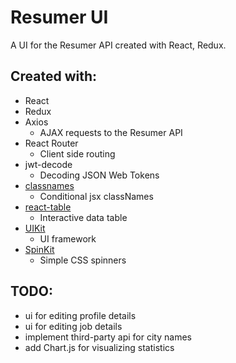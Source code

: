# Resumer UI

A UI for the Resumer API created with React, Redux.

## Created with:

- React
- Redux
- Axios
  - AJAX requests to the Resumer API
- React Router
  - Client side routing
- jwt-decode
  - Decoding JSON Web Tokens
- [classnames](https://www.npmjs.com/package/classnames)
  - Conditional jsx classNames
- [react-table](https://react-table.js.org/#/story/readme)
  - Interactive data table
- [UIKit](https://getuikit.com/)
  - UI framework
- [SpinKit](http://tobiasahlin.com/spinkit/)
  - Simple CSS spinners

## TODO:

- ui for editing profile details
- ui for editing job details
- implement third-party api for city names
- add Chart.js for visualizing statistics
